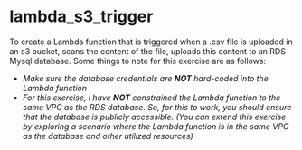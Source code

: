 # lambda_s3_trigger
To create a Lambda function that is triggered when a .csv file is uploaded in an s3 bucket, scans the content of the file, uploads this content to an RDS Mysql database. Some things to note for this exercise are as follows:

- *Make sure the database credentials are **NOT** hard-coded into the Lambda function*
- *For this exercise, i have **NOT** constrained the Lambda function to the same VPC as the RDS database. So, for this to work, you should ensure that the database is publicly accessible. (You can extend this exercise by exploring a scenario where the Lambda function is in the same VPC as the database and other utilized resources)*
